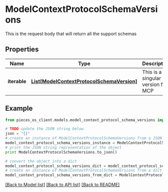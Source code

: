 # ModelContextProtocolSchemaVersions

This is the request body that will return all the support schemas

## Properties
Name | Type | Description | Notes
------------ | ------------- | ------------- | -------------
**iterable** | [**List[ModelContextProtocolSchemaVersion]**](ModelContextProtocolSchemaVersion.md) | This is a singular version for MCP | 

## Example

```python
from pieces_os_client.models.model_context_protocol_schema_versions import ModelContextProtocolSchemaVersions

# TODO update the JSON string below
json = "{}"
# create an instance of ModelContextProtocolSchemaVersions from a JSON string
model_context_protocol_schema_versions_instance = ModelContextProtocolSchemaVersions.from_json(json)
# print the JSON string representation of the object
print ModelContextProtocolSchemaVersions.to_json()

# convert the object into a dict
model_context_protocol_schema_versions_dict = model_context_protocol_schema_versions_instance.to_dict()
# create an instance of ModelContextProtocolSchemaVersions from a dict
model_context_protocol_schema_versions_from_dict = ModelContextProtocolSchemaVersions.from_dict(model_context_protocol_schema_versions_dict)
```
[[Back to Model list]](../README.md#documentation-for-models) [[Back to API list]](../README.md#documentation-for-api-endpoints) [[Back to README]](../README.md)


